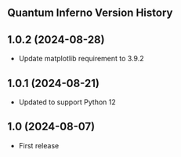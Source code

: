 ## Quantum Inferno Version History

## 1.0.2 (2024-08-28)
- Update matplotlib requirement to 3.9.2

## 1.0.1 (2024-08-21)
- Updated to support Python 12

## 1.0 (2024-08-07)
- First release